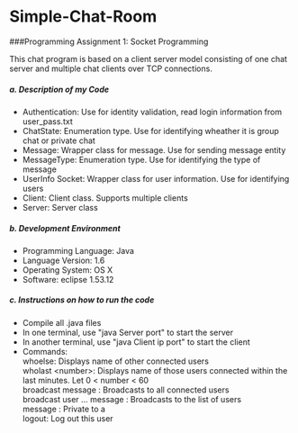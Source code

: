 # Simple-Chat-Room

###Programming Assignment 1: Socket Programming

 This chat program is based on a client server model consisting of one chat server and multiple chat clients over TCP connections.

##### a. Description of my Code
- Authentication: Use for identity validation, read login information from user_pass.txt  
- ChatState: Enumeration type. Use for identifying wheather it is group chat or private chat  
- Message: Wrapper class for message. Use for sending message entity  
- MessageType: Enumeration type. Use for identifying the type of message  
- UserInfo Socket: Wrapper class for user information. Use for identifying users  
- Client: Client class. Supports multiple clients  
- Server: Server class   

##### b. Development Environment
- Programming Language: Java   
- Language Version: 1.6  
- Operating System:	OS X  	
- Software: eclipse 1.53.12  

##### c. Instructions on how to run the code
- Compile all .java files  
- In one terminal, use "java Server port" to start the server  
- In another terminal, use "java Client ip port" to start the client  
- Commands:  
           whoelse: Displays name of other connected users  
           wholast \<number\>: Displays name of those users connected within the last <number> minutes. Let 0 < number < 60  
           broadcast message <message>: Broadcasts <message> to all connected users   
           broadcast user <user> <user>… <user> message <message>: Broadcasts <message> to the list of users   
           message <user> <message>: Private <message> to a <user>   
           logout: Log out this user   


